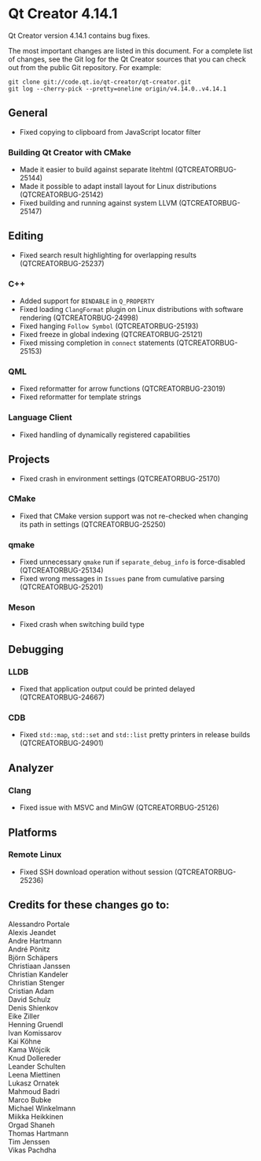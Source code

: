 Qt Creator 4.14.1
=================

Qt Creator version 4.14.1 contains bug fixes.

The most important changes are listed in this document. For a complete
list of changes, see the Git log for the Qt Creator sources that
you can check out from the public Git repository. For example:

    git clone git://code.qt.io/qt-creator/qt-creator.git
    git log --cherry-pick --pretty=oneline origin/v4.14.0..v4.14.1

General
-------

* Fixed copying to clipboard from JavaScript locator filter

### Building Qt Creator with CMake

* Made it easier to build against separate litehtml (QTCREATORBUG-25144)
* Made it possible to adapt install layout for Linux distributions
  (QTCREATORBUG-25142)
* Fixed building and running against system LLVM (QTCREATORBUG-25147)

Editing
-------

* Fixed search result highlighting for overlapping results (QTCREATORBUG-25237)

### C++

* Added support for `BINDABLE` in `Q_PROPERTY`
* Fixed loading `ClangFormat` plugin on Linux distributions with software
  rendering (QTCREATORBUG-24998)
* Fixed hanging `Follow Symbol` (QTCREATORBUG-25193)
* Fixed freeze in global indexing (QTCREATORBUG-25121)
* Fixed missing completion in `connect` statements (QTCREATORBUG-25153)

### QML

* Fixed reformatter for arrow functions (QTCREATORBUG-23019)
* Fixed reformatter for template strings

### Language Client

* Fixed handling of dynamically registered capabilities

Projects
--------

* Fixed crash in environment settings (QTCREATORBUG-25170)

### CMake

* Fixed that CMake version support was not re-checked when changing its path in
  settings (QTCREATORBUG-25250)

### qmake

* Fixed unnecessary `qmake` run if `separate_debug_info` is force-disabled
  (QTCREATORBUG-25134)
* Fixed wrong messages in `Issues` pane from cumulative parsing
  (QTCREATORBUG-25201)

### Meson

* Fixed crash when switching build type

Debugging
---------

### LLDB

* Fixed that application output could be printed delayed (QTCREATORBUG-24667)

### CDB

* Fixed `std::map`, `std::set` and `std::list` pretty printers in release builds
  (QTCREATORBUG-24901)

Analyzer
--------

### Clang

* Fixed issue with MSVC and MinGW (QTCREATORBUG-25126)

Platforms
---------

### Remote Linux

* Fixed SSH download operation without session (QTCREATORBUG-25236)

Credits for these changes go to:
--------------------------------
Alessandro Portale  
Alexis Jeandet  
Andre Hartmann  
André Pönitz  
Björn Schäpers  
Christiaan Janssen  
Christian Kandeler  
Christian Stenger  
Cristian Adam  
David Schulz  
Denis Shienkov  
Eike Ziller  
Henning Gruendl  
Ivan Komissarov  
Kai Köhne  
Kama Wójcik  
Knud Dollereder  
Leander Schulten  
Leena Miettinen  
Lukasz Ornatek  
Mahmoud Badri  
Marco Bubke  
Michael Winkelmann  
Miikka Heikkinen  
Orgad Shaneh  
Thomas Hartmann  
Tim Jenssen  
Vikas Pachdha  
